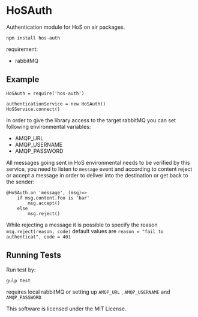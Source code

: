 # HoSAuth

Authentication module for HoS on air packages.

`npm install hos-auth`

requirement:
- rabbitMQ

## Example


``` coffee-script
HoSAuth = require('hos-auth')

authenticationService = new HoSAuth()
HoSService.connect()
```

In order to give the library access to the target rabbitMQ you can set following environmental variables:

- AMQP_URL
- AMQP_USERNAME
- AMQP_PASSWORD

All messages going sent in HoS environmental needs to be verified by this service, you need to listen to `message` event and according to content reject or accept a message in order to deliver into the destination or get back to the sender:

``` coffee-script
@HoSAuth.on 'message', (msg)=>
    if msg.content.foo is 'bar'
        msg.accept()
    else
        msg.reject()
```

While rejecting a message it is possible to specify the reason `msg.reject(reason, code)` default values are `reason = "fail to authenticat", code = 401`

## Running Tests

Run test by:

`gulp test`

requires local rabbitMQ or setting up `AMQP_URL` , `AMQP_USERNAME` and `AMQP_PASSWORD`

This software is licensed under the MIT License.
